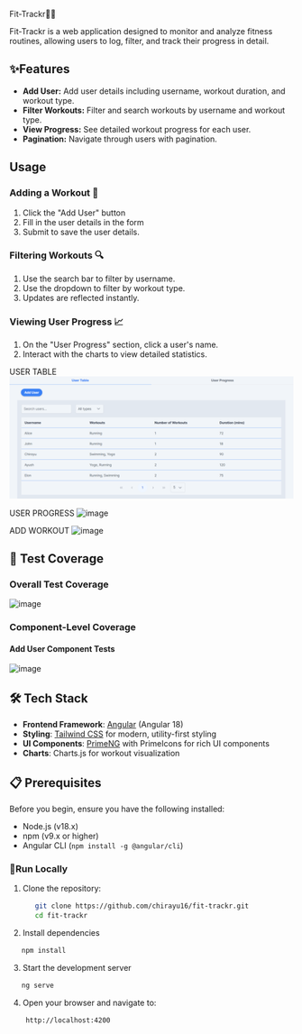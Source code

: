 Fit-Trackr🤸‍♂️

Fit-Trackr is a web application designed to monitor and analyze fitness routines, allowing users to log, filter, and track their progress in detail.

## ✨Features

- **Add User:** Add user details including username, workout duration, and workout type.
- **Filter Workouts:** Filter and search workouts by username and workout type.
- **View Progress:** See detailed workout progress for each user.
- **Pagination:** Navigate through users with pagination.

## Usage

### Adding a Workout 💪

1. Click the "Add User" button
2. Fill in the user details in the form
3. Submit to save the user details.

### Filtering Workouts 🔍

1. Use the search bar to filter by username.
2. Use the dropdown to filter by workout type.
3. Updates are reflected instantly.

### Viewing User Progress 📈

1. On the "User Progress" section, click a user's name.
2. Interact with the charts to view detailed statistics.

USER TABLE
![image](src/assets/images/usertable.png)

USER PROGRESS
![image]()

ADD WORKOUT
![image]()

## 🧪 Test Coverage

### Overall Test Coverage
![image]()

### Component-Level Coverage

#### Add User Component Tests
![image]()

## 🛠️ Tech Stack

- **Frontend Framework**: [Angular](https://angular.io/) (Angular 18)
- **Styling**: [Tailwind CSS](https://tailwindcss.com/) for modern, utility-first styling
- **UI Components**: [PrimeNG](https://primeng.org/) with PrimeIcons for rich UI components
- **Charts**: Charts.js for workout visualization

## 📋 Prerequisites

Before you begin, ensure you have the following installed:
- Node.js (v18.x)
- npm (v9.x or higher)
- Angular CLI (`npm install -g @angular/cli`)


### 🚀Run Locally

1. Clone the repository:

   ```bash
      git clone https://github.com/chirayu16/fit-trackr.git
      cd fit-trackr
   ```

2. Install dependencies

```bash
   npm install
```

3. Start the development server

```bash
   ng serve
```

4. Open your browser and navigate to:

```
    http://localhost:4200
```
